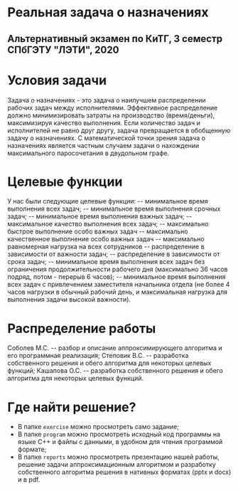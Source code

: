 # Реальная задача о назначениях

## Альтернативный экзамен по КиТГ, 3 семестр СПбГЭТУ "ЛЭТИ", 2020

# Условия задачи

Задача о назначениях - это задача о наилучшем распределении рабочих задач между исполнителями.
Эффективное распределение должно минимизировать затраты на производство (время/деньги), максимизируя качество выполнения.
Если количество задач и исполнителей не равно друг другу, задача превращается в обобщенную задачу о назначениях.
С математической точки зрения задача о назначениях является частным случаем задачи о нахождении максимального паросочетания в двудольном графе.

# Целевые функции

У нас были следующие целевые функции:
-- минимальное время выполнения всех задач;
-- минимальное время выполнения срочных задач;
-- минимальное время выполнения важных задач;
-- максимальное качество выполнения всех задач;
-- максимально быстрое выполнение особо важных задач
-- максимально качественное выполнение особо важных задач
-- максимально равномерная нагрузка на всех сотрудников
-- распределение в зависимости от важности задач;
-- распределение в зависимости от срока задач;
-- минимальное время выполнения всех задач без ограничения продолжительности рабочего дня (максимально 36 часов подряд, потом - перерыв 6 часов);
-- минимальное время выполнения всех задач с привлечением заместителя начальника отдела (не более 4 часов нагрузки в обычный рабочий день, и максимальная нагрузка для выполнения задачи высокой важности).

# Распределение работы

Соболев М.С. -- разбор и описание аппроксимирующего алгоритма и его программная реализация;
Степовик В.С. -- разработка собственного решения и обего алгоритма для некоторых целевых функций;
Кашапова О.С. -- разработка собственного решения и обего алгоритма для некоторых целевых функций.

# Где найти решение?

* В папке `exercise` можно просмотреть само задание;
* В папке `program` можно просмотреть исходный код программы на языке С++ и файлы с данными, в удобном для чтения программой формате;
* В папке `reports` можно просмотреть презентацию нашей работы, решение задачи аппроксимационным алгоритмом и разработку собственного алгоритма решения в нативных форматах (pptx и docx) и в pdf.